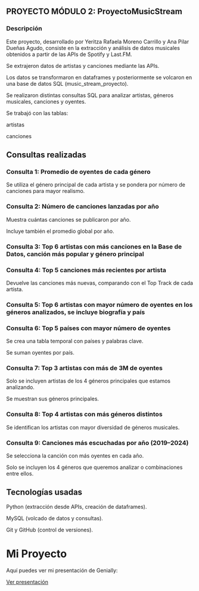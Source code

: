 ## PROYECTO MÓDULO 2: ProyectoMusicStream
### Descripción

Este proyecto, desarrollado por Yeritza Rafaela Moreno Carrillo y Ana Pilar Dueñas Agudo, consiste en la extracción y análisis de datos musicales obtenidos a partir de las APIs de Spotify y Last.FM.

Se extrajeron datos de artistas y canciones mediante las APIs.

Los datos se transformaron en dataframes y posteriormente se volcaron en una base de datos SQL (music_stream_proyecto).

Se realizaron distintas consultas SQL para analizar artistas, géneros musicales, canciones y oyentes.

Se trabajó  con las tablas:

artistas

canciones


## Consultas realizadas

### Consulta 1: Promedio de oyentes de cada género

Se utiliza el género principal de cada artista y se pondera por número de canciones para mayor realismo.


### Consulta 2: Número de canciones lanzadas por año

Muestra cuántas canciones se publicaron por año.

Incluye también el promedio global por año.


### Consulta 3: Top 6 artistas con más canciones en la Base de Datos, canción más popular y género principal


### Consulta 4: Top 5 canciones más recientes por artista

Devuelve las canciones más nuevas, comparando con el Top Track de cada artista.


### Consulta 5: Top 6 artistas con mayor número de oyentes en los géneros analizados, se incluye biografía y país



### Consulta 6: Top 5 países con mayor número de oyentes

Se crea una tabla temporal con países y palabras clave.

Se suman oyentes por país.


### Consulta 7: Top 3 artistas con más de 3M de oyentes

Solo se incluyen artistas de los 4 géneros principales que estamos analizando.

Se muestran sus géneros principales.


### Consulta 8: Top 4 artistas con más géneros distintos

Se identifican los artistas con mayor diversidad de géneros musicales.


### Consulta 9: Canciones más escuchadas por año (2019–2024)

Se selecciona la canción con más oyentes en cada año.

Solo se incluyen los 4 géneros que queremos analizar o combinaciones entre ellos.


## Tecnologías usadas

Python (extracción desde APIs, creación de dataframes).

MySQL (volcado de datos y consultas).

Git y GitHub (control de versiones).


# Mi Proyecto

Aquí puedes ver mi presentación de Genially:

[Ver presentación](https://view.genially.com/68c08cbeff8b74cf1f73f4c2/presentation-go)